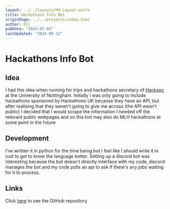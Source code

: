 ```yaml
---
layout: ../../layouts/Md_Layout.astro
title: Hackathons Info Bot
originPage: ../../projects/index.html
author: Oli
pubDate: "2024-07-03"
lastUpdated: "2024-09-12"
---
```


# Hackathons <span class="text-gradient">Info Bot</span>

## Idea
I had this idea when running for trips and hackathons secretary of <a href="https://hacksocnotts.co.uk/">Hacksoc</a> at the University of Nottingham. Initially I was only going to include hackathons sponsored by Hackathons UK because they have an API, but after realising that they weren't going to give me access (the API wasn't public) I decided that I would scrape the information I needed off the relevant public webpages and so this bot may also do MLH hackathons at some point in the future

## Development
I've written it in python for the time being but I feel like I should write it in rust to get to know the language better. Setting up a discord bot was interesting because the bot doesn't directly interface with my code, discord manages the bot and my code polls an api to ask if there's any jobs waiting for it to process.


## Links
Click <a href="https://github.com/oli-cs/hackathons-info-bot">here</a> to see the GitHub repository
